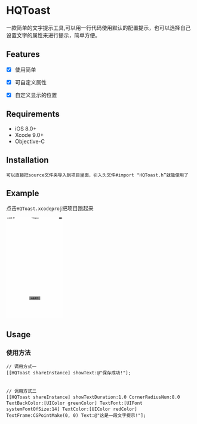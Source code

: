 # HQToast
一款简单的文字提示工具,可以用一行代码使用默认的配置提示，也可以选择自己设置文字的属性来进行提示，简单方便。

## Features
- [x] 使用简单
- [x] 可自定义属性
- [x] 自定义显示的位置
 
 
## Requirements
* iOS 8.0+
* Xcode 9.0+
* Objective-C


## Installation
 `可以直接把source文件夹导入到项目里面，引入头文件#import "HQToast.h”就能使用了`


## Example

 点击`HQToast.xcodeproj`把项目跑起来
 
<img src="https://github.com/KDtrey35/HQToast/blob/master/Images/1.gif" width="30%" height="30%">


## Usage
### 使用方法
```
// 调用方式一
[[HQToast shareInstance] showText:@"保存成功!"];


// 调用方式二
[[HQToast shareInstance] showTextDuration:1.0 CornerRadiusNum:8.0 TextBackColor:[UIColor greenColor] TextFont:[UIFont systemFontOfSize:14] TextColor:[UIColor redColor] TextFrame:CGPointMake(0, 0) Text:@"这是一段文字提示!"];
```



